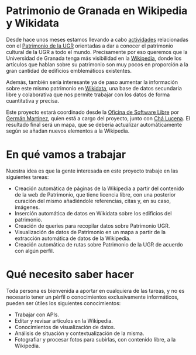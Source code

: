 # Patrimonio de Granada en Wikipedia y Wikidata

Desde hace unos meses estamos llevando a cabo [actividades](https://twitter.com/i/moments/815559153406136321) relacionadas con el [Patrimonio de la UGR](http://patrimonio.ugr.es/) orientadas a dar a conocer el patrimonio cultural de la UGR a todo el mundo. Precisamente por eso queremos que la Universidad de Granada tenga más visibilidad en la [Wikipedia](https://es.wikipedia.org/), donde los artículos que hablan sobre su patrimonio son muy pocos en proporción a la gran cantidad de edificios emblemáticos existentes.

Además, también sería interesante ya de paso aumentar la información sobre este mismo patrimonio en [Wikidata](https://www.wikidata.org/wiki/Wikidata:Introduction/es), una base de datos secundaria libre y colaborativa que nos permite trabajar con los datos de forma cuantitativa y precisa.

Este proyecto estará coordinado desde la [Oficina de Software Libre](http://osl.ugr.es/) por [Germán Martínez](https://twitter.com/germaaan_), quien está a cargo del proyecto, junto con [Chá Lucena](https://twitter.com/chalucena). El resultado final será un mapa, que se debería actualizar automáticamente según se añadan nuevos elementos a la Wikipedia.

# En qué vamos a trabajar

Nuestra idea es que la gente interesada en este proyecto trabaje en las siguientes tareas:

- Creación automática de páginas de la Wikipedia a partir del contenido de la web de Patrimonio, que tiene licencia libre, con una posterior curación del mismo añadiéndole referencias, citas y, en su caso, imágenes.
- Inserción automática de datos en Wikidata sobre los edificios del patrimonio.
- Creación de queries para recopilar datos sobre Patrimonio UGR.
- Visualización de datos de Patrimonio en un mapa a partir de la extracción automática de datos de la Wikipedia.
- Creación automática de rutas sobre Patrimonio de la UGR de acuerdo con algún perfil.

# Qué necesito saber hacer

Toda persona es bienvenida a aportar en cualquiera de las tareas, y no es necesario tener un pérfil o conocimientos exclusivamente informáticos, pueden ser útiles los siguientes conocimientos:

- Trabajar con APIs.
- Editar y revisar artículos en la Wikipedia.
- Conocimientos de visualización de datos.
- Análisis de situación y contextualización de la misma.
- Fotografiar y procesar fotos para subirlas, con contenido libre, a la Wikipedia.

